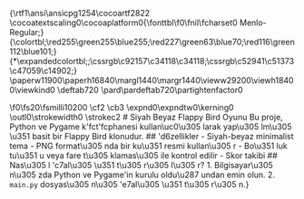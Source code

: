 {\rtf1\ansi\ansicpg1254\cocoartf2822
\cocoatextscaling0\cocoaplatform0{\fonttbl\f0\fnil\fcharset0 Menlo-Regular;}
{\colortbl;\red255\green255\blue255;\red227\green63\blue70;\red116\green112\blue101;}
{\*\expandedcolortbl;;\cssrgb\c92157\c34118\c34118;\cssrgb\c52941\c51373\c47059\c14902;}
\paperw11900\paperh16840\margl1440\margr1440\vieww29200\viewh18400\viewkind0
\deftab720
\pard\pardeftab720\partightenfactor0

\f0\fs20\fsmilli10200 \cf2 \cb3 \expnd0\expndtw0\kerning0
\outl0\strokewidth0 \strokec2 # Siyah Beyaz Flappy Bird Oyunu Bu proje, Python ve Pygame k\'fct\'fcphanesi kullan\uc0\u305 larak yap\u305 lm\u305 \u351  basit bir Flappy Bird klonudur. ## \'d6zellikler - Siyah-beyaz minimalist tema - PNG format\u305 nda bir ku\u351  resmi kullan\u305 r - Bo\u351 luk tu\u351 u veya fare t\u305 klamas\u305  ile kontrol edilir - Skor takibi ## Nas\u305 l \'c7al\u305 \u351 t\u305 r\u305 l\u305 r? 1. Bilgisayar\u305 n\u305 zda Python ve Pygame'in kurulu oldu\u287 undan emin olun. 2. `main.py` dosyas\u305 n\u305  \'e7al\u305 \u351 t\u305 r\u305 n.}